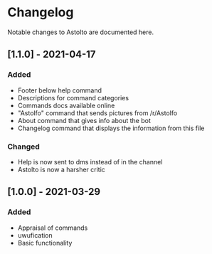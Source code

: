 # Changelog
Notable changes to Astolto are documented here.

## [1.1.0] - 2021-04-17

### Added
- Footer below help command
- Descriptions for command categories
- Commands docs available online
- "Astolfo" command that sends pictures from /r/Astolfo
- About command that gives info about the bot
- Changelog command that displays the information from this file

### Changed
- Help is now sent to dms instead of in the channel
- Astolto is now a harsher critic

## [1.0.0] - 2021-03-29

### Added
- Appraisal of commands
- uwufication
- Basic functionality
